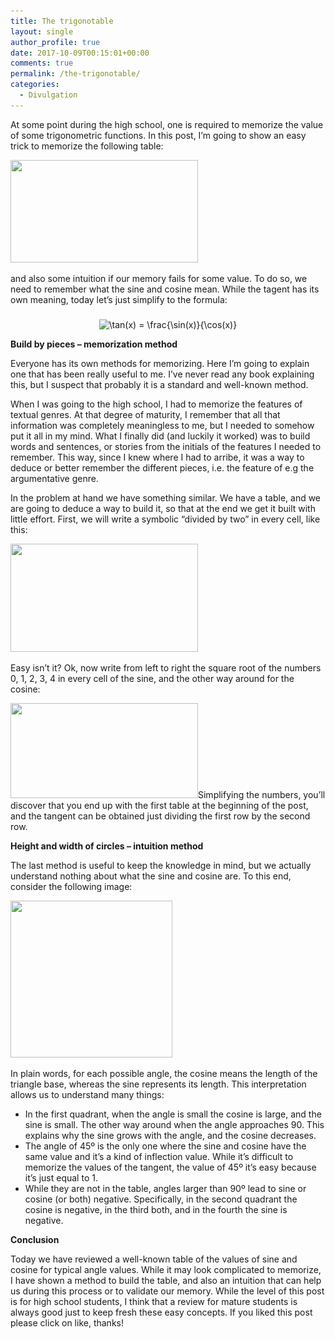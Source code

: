 ```yaml
---
title: The trigonotable
layout: single
author_profile: true
date: 2017-10-09T00:15:01+00:00
comments: true
permalink: /the-trigonotable/
categories:
  - Divulgation
---
```

At some point during the high school, one is required to memorize the value of some trigonometric functions. In this post, I&#8217;m going to show an easy trick to memorize the following table:

[<img class="wp-image-277 aligncenter" src="/content/2017/10/trigotable.png" alt="" width="300" height="164" srcset="/content/2017/10/trigotable.png 507w, /content/2017/10/trigotable-300x164.png 300w" sizes="(max-width: 300px) 100vw, 300px" />](/content/2017/10/trigotable.png)

and also some intuition if our memory fails for some value. To do so, we need to remember what the sine and cosine mean. While the tagent has its own meaning, today let&#8217;s just simplify to the formula:

<p style="text-align: center;">
  <img src="/wp-content/ql-cache/quicklatex.com-24cf5258cd2f995fa4e693e38c001bf9_l3.png" class="ql-img-inline-formula quicklatex-auto-format" alt="&#92;&#116;&#97;&#110;&#40;&#120;&#41;&#32;&#61;&#32;&#92;&#102;&#114;&#97;&#99;&#123;&#92;&#115;&#105;&#110;&#40;&#120;&#41;&#125;&#123;&#92;&#99;&#111;&#115;&#40;&#120;&#41;&#125;" title="Rendered by QuickLaTeX.com" height="29" width="112" style="vertical-align: -9px;" />
</p>

**Build by pieces &#8211; memorization method**

Everyone has its own methods for memorizing. Here I&#8217;m going to explain one that has been really useful to me. I&#8217;ve never read any book explaining this, but I suspect that probably it is a standard and well-known method.

When I was going to the high school, I had to memorize the features of textual genres. At that degree of maturity, I remember that all that information was completely meaningless to me, but I needed to somehow put it all in my mind. What I finally did (and luckily it worked) was to build words and sentences, or stories from the initials of the features I needed to remember. This way, since I knew where I had to arribe, it was a way to deduce or better remember the different pieces, i.e. the feature of e.g the argumentative genre.

In the problem at hand we have something similar. We have a table, and we are going to deduce a way to build it, so that at the end we get it built with little effort. First, we will write a symbolic &#8220;divided by two&#8221; in every cell, like this:

[<img class="wp-image-279 aligncenter" src="/content/2017/10/trigotable01.png" alt="" width="300" height="173" srcset="/content/2017/10/trigotable01.png 958w, /content/2017/10/trigotable01-300x173.png 300w, /content/2017/10/trigotable01-768x444.png 768w" sizes="(max-width: 300px) 100vw, 300px" />](/content/2017/10/trigotable01.png)

Easy isn&#8217;t it? Ok, now write from left to right the square root of the numbers 0, 1, 2, 3, 4 in every cell of the sine, and the other way around for the cosine:

[<img class="aligncenter wp-image-280" src="/content/2017/10/trigotable02.png" alt="" width="300" height="152" srcset="/content/2017/10/trigotable02.png 1090w, /content/2017/10/trigotable02-300x152.png 300w, /content/2017/10/trigotable02-768x390.png 768w, /content/2017/10/trigotable02-1024x520.png 1024w" sizes="(max-width: 300px) 100vw, 300px" />](/content/2017/10/trigotable02.png)Simplifying the numbers, you&#8217;ll discover that you end up with the first table at the beginning of the post, and the tangent can be obtained just dividing the first row by the second row.

**Height and width of circles &#8211; intuition method**

The last method is useful to keep the knowledge in mind, but we actually understand nothing about what the sine and cosine are. To this end, consider the following image:

[<img class="aligncenter wp-image-281" src="/content/2017/10/Sin-cos-defn-I.png" alt="" width="259" height="251" srcset="/content/2017/10/Sin-cos-defn-I.png 705w, /content/2017/10/Sin-cos-defn-I-300x291.png 300w" sizes="(max-width: 259px) 100vw, 259px" />](/content/2017/10/Sin-cos-defn-I.png)

In plain words, for each possible angle, the cosine means the length of the triangle base, whereas the sine represents its length. This interpretation allows us to understand many things:

  * In the first quadrant, when the angle is small the cosine is large, and the sine is small. The other way around when the angle approaches 90. This explains why the sine grows with the angle, and the cosine decreases.
  * The angle of 45º is the only one where the sine and cosine have the same value and it&#8217;s a kind of inflection value. While it&#8217;s difficult to memorize the values of the tangent, the value of 45º it&#8217;s easy because it&#8217;s just equal to 1.
  * While they are not in the table, angles larger than 90º lead to sine or cosine (or both) negative. Specifically, in the second quadrant the cosine is negative, in the third both, and in the fourth the sine is negative.

**Conclusion**

Today we have reviewed a well-known table of the values of sine and cosine for typical angle values. While it may look complicated to memorize, I have shown a method to build the table, and also an intuition that can help us during this process or to validate our memory. While the level of this post is for high school students, I think that a review for mature students is always good just to keep fresh these easy concepts. If you liked this post please click on like, thanks!

<div id="wp-ulike-post-276" class="wpulike wpulike-default " >
  <div class="wp_ulike_general_class wp_ulike_is_unliked">
    <a data-ulike-id="276" data-ulike-nonce="46eb5cbb3b" data-ulike-type="likeThis" data-ulike-status="3" class="wp_ulike_btn wp_ulike_put_image"> </a> <span class="count-box"></span>
  </div>
</div>
